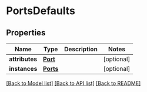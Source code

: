 # PortsDefaults

## Properties
Name | Type | Description | Notes
------------ | ------------- | ------------- | -------------
**attributes** | [**Port**](Port.md) |  | [optional] 
**instances** | [**Ports**](Ports.md) |  | [optional] 

[[Back to Model list]](../README.md#documentation-for-models) [[Back to API list]](../README.md#documentation-for-api-endpoints) [[Back to README]](../README.md)

